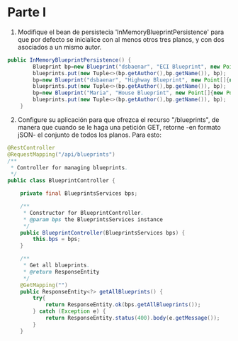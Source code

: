 # Parte I

1. Modifique el bean de persistecia 'InMemoryBlueprintPersistence' para que por defecto se inicialice con al menos otros tres planos, y con dos asociados a un mismo autor.

```java
public InMemoryBlueprintPersistence() {
        Blueprint bp=new Blueprint("dsbaenar", "ECI Blueprint", new Point[]{new Point(140, 140),new Point(115, 115)});
        blueprints.put(new Tuple<>(bp.getAuthor(),bp.getName()), bp);
        bp=new Blueprint("dsbaenar", "Highway Blueprint", new Point[]{new Point(10, 10),new Point(15, 15)});
        blueprints.put(new Tuple<>(bp.getAuthor(),bp.getName()), bp);
        bp=new Blueprint("Maria", "House Blueprint", new Point[]{new Point(0, 0),new Point(10, 10)});
        blueprints.put(new Tuple<>(bp.getAuthor(),bp.getName()), bp);
    }
```

2. Configure su aplicación para que ofrezca el recurso "/blueprints", de manera que cuando se le haga una petición GET, retorne -en formato jSON- el conjunto de todos los planos. Para esto:
```java
@RestController
@RequestMapping("/api/blueprints")
/**
 * Controller for managing blueprints.
 */
public class BlueprintController {

    private final BlueprintsServices bps;

    /**
     * Constructor for BlueprintController.
     * @param bps the BlueprintsServices instance
     */
    public BlueprintController(BlueprintsServices bps) {
        this.bps = bps;
    }

    /**
     * Get all blueprints.
     * @return ResponseEntity
     */
    @GetMapping("")
    public ResponseEntity<?> getAllBlueprints() {
        try{
            return ResponseEntity.ok(bps.getAllBlueprints());
        } catch (Exception e) {
            return ResponseEntity.status(400).body(e.getMessage());
        }
    }
```
